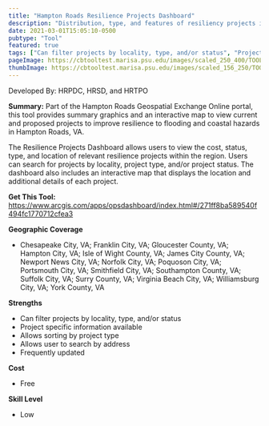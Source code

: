 ```yaml
---
title: "Hampton Roads Resilience Projects Dashboard"
description: "Distribution, type, and features of resiliency projects in Hampton Roads"
date: 2021-03-01T15:05:10-0500
pubtype: "Tool"
featured: true
tags: ["Can filter projects by locality, type, and/or status", "Project specific information available", "Allows sorting by project type", "Allows user to search by address", "Frequently updated"]
pageImage: https://cbtooltest.marisa.psu.edu/images/scaled_250_400/TOOLID_2.2_ScreenCapture-1.png
thumbImage: https://cbtooltest.marisa.psu.edu/images/scaled_156_250/TOOLID_2.2_ScreenCapture-1.png
---
```

Developed By: HRPDC, HRSD, and HRTPO

**Summary:** Part of the Hampton Roads Geospatial Exchange Online portal, this tool provides summary graphics and an interactive map to view current and proposed projects to improve resilience to flooding and coastal hazards in Hampton Roads, VA. 

The Resilience Projects Dashboard allows users to view the cost, status, type, and location of relevant resilience projects within the region. Users can search for projects by locality, project type, and/or project status. The dashboard also includes an interactive map that displays the location and additional details of each project.

__**Get This Tool:**__ https://www.arcgis.com/apps/opsdashboard/index.html#/271ff8ba589540f494fc1770712cfea3

__**Geographic Coverage**__
- Chesapeake City, VA; Franklin City, VA; Gloucester County, VA; Hampton City, VA; Isle of Wight County, VA; James City County, VA; Newport News City, VA; Norfolk City, VA; Poquoson City, VA; Portsmouth City, VA; Smithfield City, VA; Southampton County, VA; Suffolk City, VA; Surry County, VA; Virginia Beach City, VA; Williamsburg City, VA; York County, VA

__**Strengths**__
-  Can filter projects by locality, type, and/or status
-  Project specific information available
-  Allows sorting by project type
-  Allows user to search by address
-  Frequently updated

__**Cost**__
- Free

__**Skill Level**__
- Low

